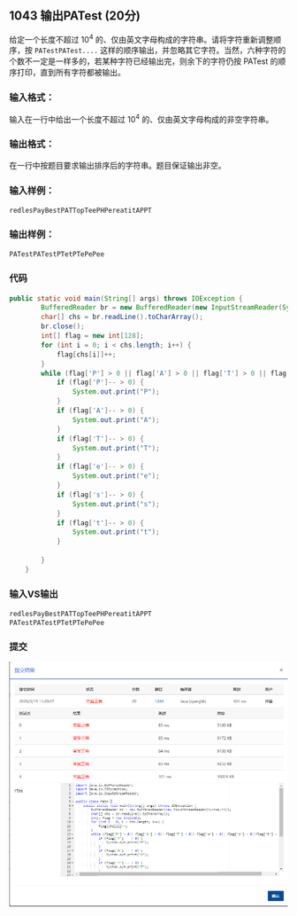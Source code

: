 ## 1043 输出PATest (20分)

给定一个长度不超过 10<sup>4</sup> 的、仅由英文字母构成的字符串。请将字符重新调整顺序，按 `PATestPATest....` 这样的顺序输出，并忽略其它字符。当然，六种字符的个数不一定是一样多的，若某种字符已经输出完，则余下的字符仍按 PATest 的顺序打印，直到所有字符都被输出。

### 输入格式：

输入在一行中给出一个长度不超过 10<sup>4</sup> 的、仅由英文字母构成的非空字符串。

### 输出格式：

在一行中按题目要求输出排序后的字符串。题目保证输出非空。

### 输入样例：

```in
redlesPayBestPATTopTeePHPereatitAPPT 
```

### 输出样例：

```out
PATestPATestPTetPTePePee
```

### 代码

```java
public static void main(String[] args) throws IOException {
		BufferedReader br = new BufferedReader(new InputStreamReader(System.in));
		char[] chs = br.readLine().toCharArray();
		br.close();
		int[] flag = new int[128];
		for (int i = 0; i < chs.length; i++) {
			flag[chs[i]]++;
		}
		while (flag['P'] > 0 || flag['A'] > 0 || flag['T'] > 0 || flag['e'] > 0 || flag['s'] > 0 || flag['t'] > 0) {
			if (flag['P']-- > 0) {
				System.out.print("P");
			}
			if (flag['A']-- > 0) {
				System.out.print("A");
			}
			if (flag['T']-- > 0) {
				System.out.print("T");
			}
			if (flag['e']-- > 0) {
				System.out.print("e");
			}
			if (flag['s']-- > 0) {
				System.out.print("s");
			}
			if (flag['t']-- > 0) {
				System.out.print("t");
			}

		}
	}
```

### 输入VS输出

```
redlesPayBestPATTopTeePHPereatitAPPT
PATestPATestPTetPTePePee
```

### 提交



![PATB1043提交](image/PATB1043提交.png)